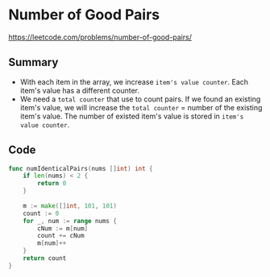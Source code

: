 # Number of Good Pairs

https://leetcode.com/problems/number-of-good-pairs/

## Summary

 - With each item in the array, we increase `item's value counter`. Each item's value has a different counter.
 - We need a `total counter` that use to count pairs.
 If we found an existing item's value, we will increase the `total counter` = number of the existing item's value. The number of existed item's value is stored in `item's value counter`.

## Code

```go
func numIdenticalPairs(nums []int) int {
    if len(nums) < 2 {
        return 0
    }
    
    m := make([]int, 101, 101)
    count := 0
    for _, num := range nums {
        cNum := m[num]
        count += cNum
        m[num]++
    }
    return count
}
```

